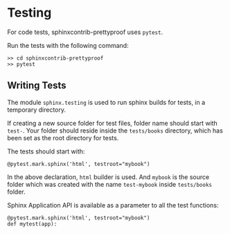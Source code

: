 # Testing

For code tests, sphinxcontrib-prettyproof uses `pytest`.

Run the tests with the following command:

```
>> cd sphinxcontrib-prettyproof
>> pytest
```

## Writing Tests

The module `sphinx.testing` is used to run sphinx builds for tests, in a temporary directory.

If creating a new source folder for test files, folder name should start with `test-`.
Your folder should reside inside the `tests/books` directory, which has been set as the root directory for tests.

The tests should start with:

```
@pytest.mark.sphinx('html', testroot="mybook")
```
In the above declaration, `html` builder is used. And `mybook` is the source folder which was created with the name `test-mybook` inside `tests/books` folder.

Sphinx Application API is available as a parameter to all the test functions:

```
@pytest.mark.sphinx('html', testroot="mybook")
def mytest(app):
```
